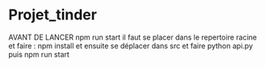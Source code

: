 # Projet_tinder

AVANT DE LANCER npm run start 
il faut se placer dans le repertoire racine et faire : npm install 
et ensuite se déplacer dans src
et faire python api.py puis npm run start 
